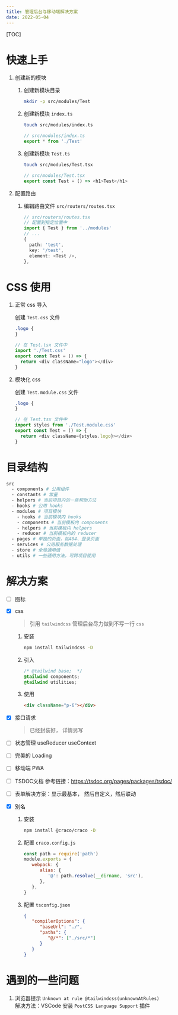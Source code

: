 ```yaml
---
title: 管理后台与移动端解决方案
date: 2022-05-04
---
```


[TOC]

# 快速上手

1. 创建新的模块

   1. 创建新模块目录

      ```bash
      mkdir -p src/modules/Test
      ```

   2. 创建新模块 `index.ts`

      ```bash
      touch src/modules/index.ts
      ```

      ```typescript
      // src/modules/index.ts
      export * from './Test'
      ```

   3. 创建新模块 `Test.ts`
      ```bash
      touch src/modules/Test.tsx
      ```
      ```typescript
      // src/modules/Test.tsx
      export const Test = () => <h1>Test</h1>
      ```

2. 配置路由
   1. 编辑路由文件 `src/routers/routes.tsx`
      ```typescript
      // src/routers/routes.tsx
      // 配置到指定位置中
      import { Test } from '../modules'
      // ...
      {
        path: 'test',
        key: '/test',
        element: <Test />,
      },
      ```

# CSS 使用

1. 正常 css 导入

   创建 `Test.css` 文件

   ```css
   .logo {
   }
   ```

   ```typescript
   // 在 Test.tsx 文件中
   import './Test.css'
   export const Test = () => {
     return <div className="logo"></div>
   }
   ```

2. 模块化 css

   创建 `Test.module.css` 文件

   ```css
   .logo {
   }
   ```

   ```typescript
   // 在 Test.tsx 文件中
   import styles from './Test.module.css'
   export const Test = () => {
     return <div className={styles.logo}></div>
   }
   ```

# 目录结构

```bash
src
  - components # 公用组件
  - constants # 常量
  - helpers # 当前项目内的一些帮助方法
  - hooks # 公用 hooks
  - modules # 项目模块
    - hooks # 当前模块内 hooks
    - components # 当前模板内 components
    - helpers # 当前模板内 helpers
    - reducer # 当前模板内的 reducer
  - pages # 单独的页面，如404、登录页面
  - services # 公用服务数据处理
  - store # 全局通用值
  - utils # 一些通用方法，可跨项目使用
```

# 解决方案

- [ ] 图标
- [x] css 
   
   > 引用 `tailwindcss`
   > 管理后台尽力做到不写一行 `css`
   
   1. 安装
   
      ```bash
      npm install tailwindcss -D
      ```
   
   2. 引入
   
      ```css
      /* @tailwind base;  */
      @tailwind components;
      @tailwind utilities;
      ```
   
   3. 使用
   
      ```html
      <div className="p-6"></div>
      ```
   
      
- [x] 接口请求

   > 已经封装好， 详情另写
- [ ] 状态管理 useReducer useContext
- [ ] 完美的 Loading
- [ ] 移动端 PWA
- [ ] TSDOC文档
   参考链接：https://tsdoc.org/pages/packages/tsdoc/
- [ ] 表单解决方案：显示最基本， 然后自定义，然后联动
- [x] 别名

   1. 安装  
      ```bash
      npm install @craco/craco -D
      ```

   2. 配置 `craco.config.js`  
      ```javascript
      const path = require('path')
      module.exports = {
         webpack: {
            alias: {
               '@': path.resolve(__dirname, 'src'),
            },
         },
      }
      ```
   3. 配置 `tsconfig.json`    
      ```json
      {
         "compilerOptions": {
            "baseUrl": "./",
            "paths": {
               "@/*": ["./src/*"]
            }
         }
      }
      ```

   



# 遇到的一些问题

1. 浏览器提示 `Unknown at rule @tailwindcss(unknownAtRules)`  
   解决方法：VSCode 安装 `PostCSS Language Support` 插件
